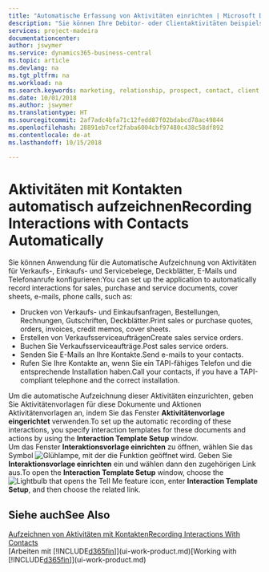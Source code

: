 ```yaml
---
title: "Automatische Erfassung von Aktivitäten einrichten | Microsoft Docs"
description: "Sie können Ihre Debitor- oder Clientaktivitäten beispielsweise Verkaufs-, Einkaufs- und Servicebelege oder Telefongespräche automatisch speichern."
services: project-madeira
documentationcenter: 
author: jswymer
ms.service: dynamics365-business-central
ms.topic: article
ms.devlang: na
ms.tgt_pltfrm: na
ms.workload: na
ms.search.keywords: marketing, relationship, prospect, contact, client, customer
ms.date: 10/01/2018
ms.author: jswymer
ms.translationtype: HT
ms.sourcegitcommit: 2af7adc4bfa71c12fedd87f02bdabcd78ac49844
ms.openlocfilehash: 28891eb7cef2faba6004cbf97480c438c58df892
ms.contentlocale: de-at
ms.lasthandoff: 10/15/2018

---
```

# <a name="recording-interactions-with-contacts-automatically"></a><span data-ttu-id="3420a-103">Aktivitäten mit Kontakten automatisch aufzeichnen</span><span class="sxs-lookup"><span data-stu-id="3420a-103">Recording Interactions with Contacts Automatically</span></span>
<span data-ttu-id="3420a-104">Sie können Anwendung für die Automatische Aufzeichnung von Aktivitäten für Verkaufs-, Einkaufs- und Servicebelege, Deckblätter, E-Mails und Telefonanrufe konfigurieren:</span><span class="sxs-lookup"><span data-stu-id="3420a-104">You can set up the application to automatically record interactions for sales, purchase and service documents, cover sheets, e-mails, phone calls, such as:</span></span>

* <span data-ttu-id="3420a-105">Drucken von Verkaufs- und Einkaufsanfragen, Bestellungen, Rechnungen, Gutschriften, Deckblätter.</span><span class="sxs-lookup"><span data-stu-id="3420a-105">Print sales or purchase quotes, orders, invoices, credit memos, cover sheets.</span></span>
* <span data-ttu-id="3420a-106">Erstellen von Verkaufsserviceaufträgen</span><span class="sxs-lookup"><span data-stu-id="3420a-106">Create sales service orders.</span></span>
* <span data-ttu-id="3420a-107">Buchen Sie Verkaufsserviceaufträge.</span><span class="sxs-lookup"><span data-stu-id="3420a-107">Post sales service orders.</span></span>
* <span data-ttu-id="3420a-108">Senden Sie E-Mails an Ihre Kontakte.</span><span class="sxs-lookup"><span data-stu-id="3420a-108">Send e-mails to your contacts.</span></span>
* <span data-ttu-id="3420a-109">Rufen Sie Ihre Kontakte an, wenn Sie ein TAPI-fähiges Telefon und die entsprechende Installation haben.</span><span class="sxs-lookup"><span data-stu-id="3420a-109">Call your contacts, if you have a TAPI-compliant telephone and the correct installation.</span></span>

<span data-ttu-id="3420a-110">Um die automatische Aufzeichnung dieser Aktivitäten einzurichten, geben Sie Aktivitätenvorlagen für diese Dokumente und Aktionen Aktivitätenvorlagen an, indem Sie das Fenster **Aktivitätenvorlage eingerichtet** verwenden.</span><span class="sxs-lookup"><span data-stu-id="3420a-110">To set up the automatic recording of these interactions, you specify interaction templates for these documents and actions by using the **Interaction Template Setup** window.</span></span>  
<span data-ttu-id="3420a-111">Um das Fenster **Interaktionsvorlage einrichten** zu öffnen, wählen Sie das Symbol ![Glühlampe, mit der die Funktion](media/ui-search/search_small.png "Wie möchten Sie weiter verfahre") geöffnet wird. Geben Sie **Interaktionsvorlage einrichten** ein und wählen dann den zugehörigen Link aus.</span><span class="sxs-lookup"><span data-stu-id="3420a-111">To open the **Interaction Template Setup** window, choose the ![Lightbulb that opens the Tell Me feature](media/ui-search/search_small.png "Tell me what you want to do") icon, enter **Interaction Template Setup**, and then choose the related link.</span></span>

## <a name="see-also"></a><span data-ttu-id="3420a-112">Siehe auch</span><span class="sxs-lookup"><span data-stu-id="3420a-112">See Also</span></span>
[<span data-ttu-id="3420a-113">Aufzeichnen von Aktivitäten mit Kontakten</span><span class="sxs-lookup"><span data-stu-id="3420a-113">Recording Interactions With Contacts</span></span>](marketing-interactions.md)  
<span data-ttu-id="3420a-114">[Arbeiten mit [!INCLUDE[d365fin](includes/d365fin_md.md)]](ui-work-product.md)</span><span class="sxs-lookup"><span data-stu-id="3420a-114">[Working with [!INCLUDE[d365fin](includes/d365fin_md.md)]](ui-work-product.md)</span></span>  

